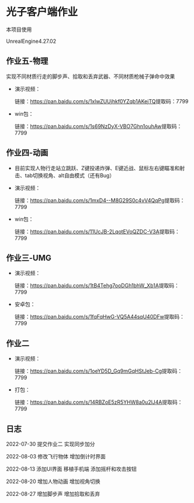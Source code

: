 # 光子客户端作业

本项目使用

UnrealEngine4.27.02



## 作业五-物理

实现不同材质行走的脚步声、拾取和丢弃武器、不同材质枪械子弹命中效果



- 演示视频：

  链接：https://pan.baidu.com/s/1xlwZUUjhkf0YZqb1AKejTQ 
  ​	提取码：7799

- win包：

  链接：https://pan.baidu.com/s/1s69NzDyX-VBO7Ghn1ouhAw 
  ​	提取码：7799



## 作业四-动画

- 目前实现人物行走站立跳跃、Z键投递炸弹、E键近战、鼠标左右键瞄准和射击、tab切换视角、alt自由模式（还有Bug）

- 演示视频：

  链接：https://pan.baidu.com/s/1mxD4--M8G29S0c4vV4QqPg 
  ​	提取码：7799

- win包：

  链接：https://pan.baidu.com/s/11UcJB-2LqotEVoQZDC-V3A 
  ​	提取码：7799



## 作业三-UMG

- 演示视频：

  链接：https://pan.baidu.com/s/1tB4Tehg7ooDGh1bhW_Xb1A 
  ​	提取码：7799

- 安卓包：

  链接：https://pan.baidu.com/s/1fqFqHwG-VQ5A44sqU40DFw 
  ​	提取码：7799



## 作业二

- 演示视频：

  链接：https://pan.baidu.com/s/1oeYD5D_Gq9mGqHStJeb-Cg 
  ​	提取码：7799

- 打包：

  链接：https://pan.baidu.com/s/14RBZoE5zR5YHW8a0u2lJ4A 
  ​	提取码：7799



## 日志
2022-07-30 提交作业二 实现同步加分

2022-08-03 修改飞行物体 增加倒计时界面

2022-08-13 添加UI界面 移植手机端 添加摇杆和攻击按钮

2022-08-20 增加人物动画 增加视角切换

2022-08-27 增加脚步声 增加拾取和丢弃

